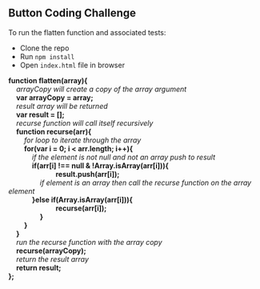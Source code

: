 ## Button Coding Challenge

To run the flatten function and associated tests:

- Clone the repo
- Run `npm install`
- Open `index.html` file in browser

**function flatten(array){**      
  &nbsp;&nbsp;&nbsp;&nbsp;*arrayCopy will create a copy of the array argument*       
  &nbsp;&nbsp;&nbsp;&nbsp;**var arrayCopy = array;**            
  &nbsp;&nbsp;&nbsp;&nbsp;*result array will be returned*         
  &nbsp;&nbsp;&nbsp;&nbsp;**var result = [];**             
  &nbsp;&nbsp;&nbsp;&nbsp;*recurse function will call itself recursively*          
  &nbsp;&nbsp;&nbsp;&nbsp;**function recurse(arr){**       
    &nbsp;&nbsp;&nbsp;&nbsp;&nbsp;&nbsp;&nbsp;&nbsp;*for loop to iterate through the array*       
    &nbsp;&nbsp;&nbsp;&nbsp;&nbsp;&nbsp;&nbsp;&nbsp;**for(var i = 0; i < arr.length; i++){**   
      &nbsp;&nbsp;&nbsp;&nbsp;&nbsp;&nbsp;&nbsp;&nbsp;&nbsp;&nbsp;&nbsp;&nbsp;*if the element is not null and not an array push to result*                
      &nbsp;&nbsp;&nbsp;&nbsp;&nbsp;&nbsp;&nbsp;&nbsp;&nbsp;&nbsp;&nbsp;&nbsp;**if(arr[i] !== null & !Array.isArray(arr[i])){**        
        &nbsp;&nbsp;&nbsp;&nbsp;&nbsp;&nbsp;&nbsp;&nbsp;&nbsp;&nbsp;&nbsp;&nbsp;&nbsp;&nbsp;&nbsp;&nbsp;&nbsp;&nbsp;&nbsp;&nbsp;&nbsp;&nbsp;&nbsp;&nbsp;**result.push(arr[i]);**             
        &nbsp;&nbsp;&nbsp;&nbsp;&nbsp;&nbsp;&nbsp;&nbsp;&nbsp;&nbsp;&nbsp;&nbsp;&nbsp;&nbsp;&nbsp;&nbsp;*if element is an array then call the recurse function on the array element*     
      &nbsp;&nbsp;&nbsp;&nbsp;&nbsp;&nbsp;&nbsp;&nbsp;&nbsp;&nbsp;&nbsp;&nbsp;**}else if(Array.isArray(arr[i])){**           
        &nbsp;&nbsp;&nbsp;&nbsp;&nbsp;&nbsp;&nbsp;&nbsp;&nbsp;&nbsp;&nbsp;&nbsp;&nbsp;&nbsp;&nbsp;&nbsp;&nbsp;&nbsp;&nbsp;&nbsp;&nbsp;&nbsp;&nbsp;&nbsp;**recurse(arr[i]);**            
      &nbsp;&nbsp;&nbsp;&nbsp;&nbsp;&nbsp;&nbsp;&nbsp;&nbsp;&nbsp;&nbsp;&nbsp;&nbsp;&nbsp;&nbsp;&nbsp;**}**            
      &nbsp;&nbsp;&nbsp;&nbsp;&nbsp;&nbsp;&nbsp;&nbsp;**}**            
  &nbsp;&nbsp;&nbsp;&nbsp;**}**          
  &nbsp;&nbsp;&nbsp;&nbsp;*run the recurse function with the array copy*          
  &nbsp;&nbsp;&nbsp;&nbsp;**recurse(arrayCopy);**         
  &nbsp;&nbsp;&nbsp;&nbsp;*return the result array*               
  &nbsp;&nbsp;&nbsp;&nbsp;**return result;**          
**};**           
